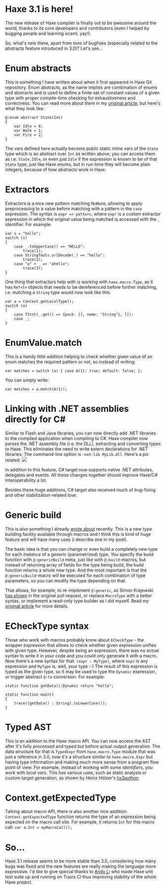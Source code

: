 [tags]: haxe

# Haxe 3.1 is here!

The new release of Haxe compiler is finally out to be awesome around the world, thanks to its core developers and contributors (even I helped by bugging people and learning ocaml, yay!).

So, what's new there, apart from tons of bugfixes (especially related to the abstracts feature introduced in 3.0)? Let's see...


# Enum abstracts

This is something I have written about when it first appeared in Haxe Git repository. Enum abstracts, as the name implies are combination of enums and abstracts and is used to define a finite set of constant values of a given type with proper compile-time checking for exhaustiveness and correctness. You can read more about them in my [original article](http://nadako.tumblr.com/post/64707798715/cool-feature-of-upcoming-haxe-3-2-enum-abstracts), but here's what they look like:

    @:enum abstract State(Int)
    {
        var Idle = 0;
        var Walk = 1;
        var Fire = 2;
    }

The vars defined here actually become public static inline vars of the `State` type which is an abstract over `Int` as written above, you can access them as i.e. `State.Idle`, or even just `Idle` if the expression is known to be of that `State` type, just like Haxe enums, but in run-time they will become plain integers, because of how abstracts work in Haxe.


# Extractors

Extractors is a nice new pattern matching feature, allowing to apply preprocessing to a value before matching with a pattern in the `case` expression. The syntax is `expr => pattern`, where `expr` is a custom extractor expression in which the original value being matched is accessed with the `_` identifier. For example:

    var s = "hello";
    switch (s)
    {
        case _.toUpperCase() => "HELLO":
            trace(1);
        case StringTools.urlDecode(_) => "hello":
            trace(2);
        case "a" + _ => "ahello":
            trace(3);
    }

One thing that extractors help with is working with `haxe.macro.Type`, as it has `Ref<T>` objects that needs to be dereferenced before further matching, i.e. matching a `String` type would now look like this:

    var a = Context.getLocalType();
    switch (a)
    {
        case TInst(_.get() => {pack: [], name: "String"}, []):
        case _:
    }


# EnumValue.match

This is a handy little addition helping to check whether given value of an enum matches the required pattern or not, so instead of writing:

    var matches = switch (a) { case A(1): true; default: false; };

You can simply write:

    var matches = a.match(A(1));


Linking with .NET assemblies directly for C#
============================================

Similar to Flash and Java libraries, you can now directly add .NET libraries to the compiled application when compiling to C#. Haxe compiler now parses the .NET assembly file (i.e. the DLL), extracting and converting types to Haxe. This eliminates the need to write extern declarations for .NET libraries. The command-line option is `-net-lib MyLib.dll`. Here's a pic related: ![](http://take.ms/d8nP0)

In addition to this feature, C# target now supports native .NET attributes, delegates and events. All these changes together should improve Haxe/C# interoperability a lot.

Besides these huge additions, C# target also received much of bug-fixing and other stabilization-related love.


# Generic build

This is also something I already [wrote about](http://nadako.tumblr.com/post/77754638526/new-haxe-feature-genericbuild) recently. This is a new type building facility available through macros and I think this is kind of huge feature and will have many uses (i describe one in my post).

The basic idea is that you can change or even build a completely new type for each _instance_ of a generic (parametrized) type. You specify the build function with `@:genericBuild` meta, just like with `@:build`-macros, but instead of returning array of fields for the type being build, the build function returns a whole new type. And the most important is that the `@:genericBuild`-macro will be executed for each combination of type parameters, so you can modify the type depending on that.

That allows, for example, to re-implement `@:generic`, as Simon Krajewski [has shown](https://gist.github.com/Simn/8ae509cc3824099c1567) in the original pull request, or replace `MacroType` with a better syntax, or implement a read-only type builder as I did myself. Read my [original article](http://nadako.tumblr.com/post/77754638526/new-haxe-feature-genericbuild) for more details.


# ECheckType syntax

Those who work with macros probably know about `ECheckType` - the wrapper expression that allows to check whether given expression unifies with given type. However, despite being an expression, there was no actual syntax to write it in your code and you could only generate it with a macro. Now there's a new syntax for that: `(expr : MyType)`, where `expr` is any expression and `MyType` is, well, your type :-) The result of this expression is typed as the given type, so it may be used to type the `Dynamic` expression, or trigger abstract `@:to` conversion. For example:

    static function getData():Dynamic return "hello";
    
    static function main()
    {
        trace((getData() : String).toLowerCase());
    }


# Typed AST

This is an addition to the Haxe macro API. You can now access the AST after it's fully processed and typed but before actual output generation. The data structure for that is `TypedExpr` from `haxe.macro.Type` module that was just a reference in 3.0, now it's a structure similar to `haxe.macro.Expr` but having type information and making much more sense from a program flow point of view. For example, instead of working with some _identifiers_, you work with _local vars_. This has various uses, such as static analysis or custom target generation, as shown by Heinz Hölzer's [hx2python](https://github.com/frabbit/hx2python).


# Context.getExpectedType

Talking about macro API, there is also another nice addition: `Context.getExpectedType` function returns the type of an expression being expected on the macro call site. For example, it returns `Int` for this macro call: `var a:Int = myMacroCall();`


# So...

Haxe 3.1 release seems to be more stable than 3.0, considering how many bugs was fixed and the new features are really making the language more expressive. I'd like to give special thanks to [Andy Li](https://github.com/andyli) who made Haxe unit test suite up and running on Travis CI thus improving stability of the whole Haxe project.
